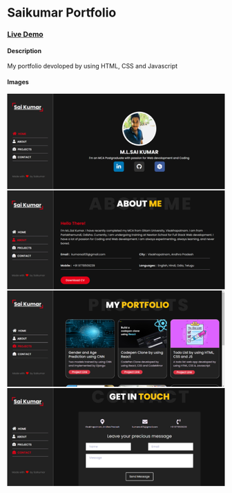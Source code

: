 # Saikumar Portfolio
### [Live Demo](https://kumarsai131.github.io/Todo-List/)
#### Description
My portfolio devoloped by using HTML, CSS and Javascript
#### Images
![image1](https://github.com/kumarsai131/Saikumar-Portfolio/blob/main/images/github/Home.PNG)
![image2](https://github.com/kumarsai131/Saikumar-Portfolio/blob/main/images/github/AboutMe.PNG)
![image3](https://github.com/kumarsai131/Saikumar-Portfolio/blob/main/images/github/Portfolio.PNG)
![image4](https://github.com/kumarsai131/Saikumar-Portfolio/blob/main/images/github/contact.PNG)


